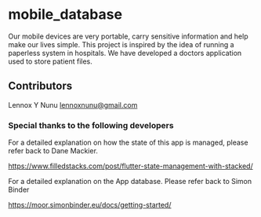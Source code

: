 # mobile_database

Our mobile devices are very portable, carry sensitive information and  help make our lives simple. This project is inspired by the idea of running a paperless system in hospitals. We have developed a doctors application used to store patient files.

## Contributors

Lennox Y Nunu <lennoxnunu@gmail.com>

### Special thanks to the following developers 

For a detailed explanation on how the state of this app is managed, please refer  back to Dane Mackier. 

 https://www.filledstacks.com/post/flutter-state-management-with-stacked/ 

For a detailed explanation on the App database. Please refer back to Simon Binder
 
 https://moor.simonbinder.eu/docs/getting-started/
